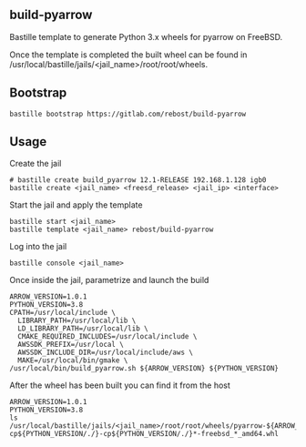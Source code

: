 ## build-pyarrow
Bastille template to generate Python 3.x wheels for pyarrow on FreeBSD.

Once the template is completed the built wheel can be found in /usr/local/bastille/jails/<jail_name>/root/root/wheels.

## Bootstrap

```shell
bastille bootstrap https://gitlab.com/rebost/build-pyarrow
```

## Usage

Create the jail

```shell
# bastille create build_pyarrow 12.1-RELEASE 192.168.1.128 igb0
bastille create <jail_name> <freesd_release> <jail_ip> <interface>

```

Start the jail and apply the template

```shell
bastille start <jail_name>
bastille template <jail_name> rebost/build-pyarrow

```

Log into the jail

```shell
bastille console <jail_name>

```

Once inside the jail, parametrize and launch the build

```shell
ARROW_VERSION=1.0.1
PYTHON_VERSION=3.8
CPATH=/usr/local/include \
  LIBRARY_PATH=/usr/local/lib \
  LD_LIBRARY_PATH=/usr/local/lib \
  CMAKE_REQUIRED_INCLUDES=/usr/local/include \
  AWSSDK_PREFIX=/usr/local \
  AWSSDK_INCLUDE_DIR=/usr/local/include/aws \
  MAKE=/usr/local/bin/gmake \
/usr/local/bin/build_pyarrow.sh ${ARROW_VERSION} ${PYTHON_VERSION}

```

After the wheel has been built you can find it from the host

```shell
ARROW_VERSION=1.0.1
PYTHON_VERSION=3.8
ls /usr/local/bastille/jails/<jail_name>/root/root/wheels/pyarrow-${ARROW_VERSION}*-cp${PYTHON_VERSION/./}-cp${PYTHON_VERSION/./}*-freebsd_*_amd64.whl

```
